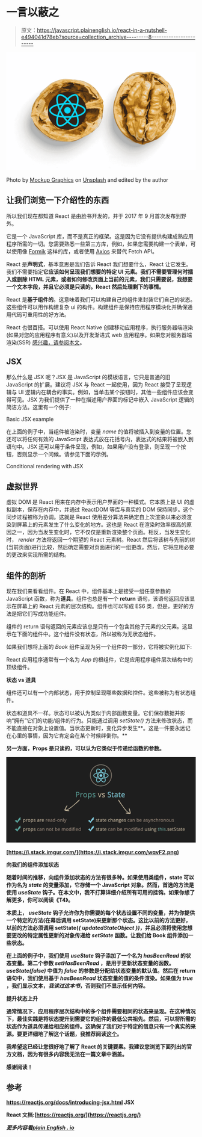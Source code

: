 # 一言以蔽之

> 原文：<https://javascript.plainenglish.io/react-in-a-nutshell-e494041d78eb?source=collection_archive---------8----------------------->

![](img/78aa35875cb362526b618f1a1420e1bf.png)

Photo by [Mockup Graphics](https://unsplash.com/@mockupgraphics?utm_source=unsplash&utm_medium=referral&utm_content=creditCopyText) on [Unsplash](https://unsplash.com/s/photos/nutshell?utm_source=unsplash&utm_medium=referral&utm_content=creditCopyText) and edited by the author

## 让我们浏览一下介绍性的东西

所以我们现在都知道 React 是由脸书开发的，并于 2017 年 9 月首次发布到野外。

它是一个 JavaScript 库，而不是真正的框架。这是因为它没有提供构建成熟应用程序所需的一切。您需要熟悉一些第三方库，例如，如果您需要构建一个表单，可以使用像 [Formik](https://formik.org/docs/tutorial) 这样的库，或者使用 [Axios](https://axios-http.com/) 来替代 Fetch API。

React 是**声明式**，基本意思是我们告诉 React 我们想要什么，React 让它发生。我们不需要指定**它应该如何呈现我们想要的特定 UI 元素。我们不需要管理何时插入或删除 HTML 元素，或者如何修改页面上当前的元素，我们只需要说，我想要一个文本字段，并且它必须是只读的。React 然后处理剩下的事情。**

React 是**基于组件的**。这意味着我们可以构建自己的组件来封装它们自己的状态。这些组件可以用作构建复杂 ui 的构件。构建组件是保持应用程序模块化并确保通用代码可重用性的好方法。

React 也很百搭。可以使用 React Native 创建移动应用程序，执行服务器端渲染(如果对您的应用程序有意义)以及开发渐进式 web 应用程序。如果您对服务器端渲染(SSR) [感兴趣，请参阅本文](https://www.freecodecamp.org/news/server-side-rendering-your-react-app-in-three-simple-steps-7a82b95db82e/)。

## JSX

那么什么是 JSX 呢？JSX 是 JavaScript 的模板语言，它只是普通的旧 JavaScript 的扩展。建议将 JSX 与 React 一起使用，因为 React 接受了呈现逻辑与 UI 逻辑内在耦合的事实。例如，当单击某个按钮时，其他一些组件应该会变得可见。JSX 为我们提供了一种在描述用户界面的标记中嵌入 JavaScript 逻辑的简洁方法。这里有一个例子:

Basic JSX example

在上面的例子中，当组件被渲染时，变量 *name* 的值将被插入到变量的位置。您还可以将任何有效的 JavaScript 表达式放在花括号内，表达式的结果将被嵌入到语句中。JSX 还可以用于条件呈现，例如，如果用户没有登录，则呈现一个按钮，否则显示一个问候。请参见下面的示例。

Conditional rendering with JSX

## 虚拟世界

虚拟 DOM 是 React 用来在内存中表示用户界面的一种模式。它本质上是 UI 的虚拟副本，保存在内存中，并通过 ReactDOM 等库与真实的 DOM 保持同步。这个同步过程被称为协调。这就是 React 使用差分算法来确定自上次渲染以来必须渲染到屏幕上的元素发生了什么变化的地方。这也是 React 在渲染时效率很高的原因之一，因为当发生变化时，它不仅仅是重新渲染整个页面。相反，当发生变化时， *render* 方法将返回一个期望的 React 元素树。React 然后将该树与先前的树(当前页面)进行比较，然后确定需要对页面进行的一组更改。然后，它将应用必要的更改来实现所需的结构。

## 组件的剖析

现在我们来看看组件。在 React 中，组件基本上是接受一组任意参数的 JavaScript 函数，称为**道具**。组件也总是有一个 **return** 语句，该语句返回应该显示在屏幕上的 React 元素的层次结构。组件也可以写成 ES6 类，但是，更好的方法是把它们写成功能组件。

组件的 return 语句返回的元素应该总是只有一个包含其他子元素的父元素。这显示在下面的组件中。这个组件没有状态，所以被称为无状态组件。

如果我们想将上面的 *Book* 组件呈现为另一个组件的一部分，它将被实例化如下:

React 应用程序通常有一个名为 *App* 的根组件，它是应用程序组件层次结构中的顶级组件。

**状态 vs 道具**

组件还可以有一个内部状态，用于控制呈现哪些数据和控件。这些被称为有状态组件。

状态和道具不一样。状态可以被认为类似于内部函数变量。它们保存数据并影响“拥有”它们的功能/组件的行为。只能通过调用 *setState()* 方法来修改状态，而不能直接在对象上设置值。当状态更新时，变化异步发生**。这是一件要永远记在心里的事情，因为它肯定会在某个时候绊倒你。**

**另一方面，Props 是只读的，可以认为它类似于传递给函数的参数。**

**![](img/060d04ddc27873a179d29e8362bdc654.png)**

**[https://i.stack.imgur.com/](https://i.stack.imgur.com/wqvF2.png)**

****向我们的组件添加状态****

**随着时间的推移，向组件添加状态的方法有很多种。如果使用类组件，state 可以作为名为 *state* 的变量添加，它存储一个 JavaScript 对象。然而，首选的方法是使用 *useState* 钩子。在本文中，我不打算详细介绍所有可用的挂钩。如果你想了解更多，你可以阅读《T4》。**

**本质上， *useState* 钩子允许你为你需要的每个状态设置不同的变量，并为你提供一个特定的方法(在幕后调用 setState)来更新那个状态。这比以前的方法更好，以前的方法必须调用 setState(*{ updatedStateObject })*，并且必须将使用您想要更改的特定属性更新的对象传递给 *setState* 函数。让我们给 Book 组件添加一些状态。**

**在上面的例子中，我们使用 *useState* 钩子添加了一个名为 *hasBeenRead* 的状态变量。第二个参数 *setHasBeenRead* ，是用于更新状态变量的函数。 *useState(false)* 中值为 *false* 的参数是分配给状态变量的默认值。然后在 return 语句中，我们使用基于 *hasBeenRead* 状态变量的值的条件渲染。如果值为 *true* ，我们显示文本，*我读过这本书*，否则我们不显示任何内容。**

****提升状态上升****

**通常情况下，应用程序层次结构中的多个组件需要相同的状态来呈现。在这种情况下，最佳实践是将状态提升到需要它的组件的最低公共祖先。然后，可以将所需的状态作为道具传递给相应的组件。这确保了我们对于特定的信息只有一个真实的来源。要更详细地了解这个话题，我推荐阅读[这个](https://reactjs.org/docs/lifting-state-up.html)。**

**我希望这已经让您很好地了解了 React 的关键要素。我建议您浏览下面列出的官方文档，因为有很多内容我无法在一篇文章中涵盖。**

**感谢阅读！**

## **参考**

**https://reactjs.org/docs/introducing-jsx.html JSX**

**React 文档:[https://reactjs.org/](https://reactjs.org/)**

***更多内容看*[***plain English . io***](http://plainenglish.io/)**